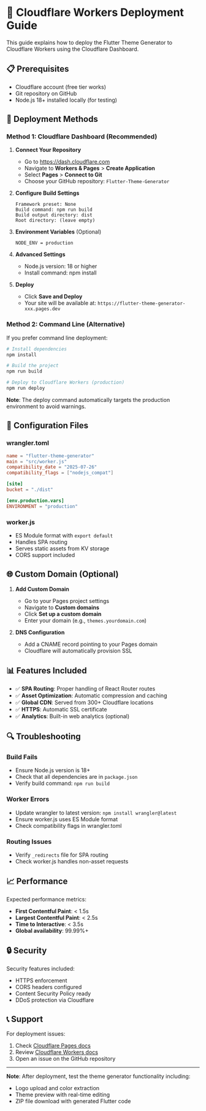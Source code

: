 # 🚀 Cloudflare Workers Deployment Guide

This guide explains how to deploy the Flutter Theme Generator to Cloudflare Workers using the Cloudflare Dashboard.

## 📋 Prerequisites

- Cloudflare account (free tier works)
- Git repository on GitHub
- Node.js 18+ installed locally (for testing)

## 🎯 Deployment Methods

### Method 1: Cloudflare Dashboard (Recommended)

1. **Connect Your Repository**
   - Go to https://dash.cloudflare.com
   - Navigate to **Workers & Pages** > **Create Application**
   - Select **Pages** > **Connect to Git**
   - Choose your GitHub repository: `Flutter-Theme-Generator`

2. **Configure Build Settings**
   ```
   Framework preset: None
   Build command: npm run build
   Build output directory: dist
   Root directory: (leave empty)
   ```

3. **Environment Variables** (Optional)
   ```
   NODE_ENV = production
   ```

4. **Advanced Settings**
   - Node.js version: 18 or higher
   - Install command: npm install

5. **Deploy**
   - Click **Save and Deploy**
   - Your site will be available at: `https://flutter-theme-generator-xxx.pages.dev`

### Method 2: Command Line (Alternative)

If you prefer command line deployment:

```bash
# Install dependencies
npm install

# Build the project
npm run build

# Deploy to Cloudflare Workers (production)
npm run deploy
```

**Note**: The deploy command automatically targets the production environment to avoid warnings.

## 🔧 Configuration Files

### wrangler.toml

```toml
name = "flutter-theme-generator"
main = "src/worker.js"
compatibility_date = "2025-07-26"
compatibility_flags = ["nodejs_compat"]

[site]
bucket = "./dist"

[env.production.vars]
ENVIRONMENT = "production"
```

### worker.js
- ES Module format with `export default`
- Handles SPA routing
- Serves static assets from KV storage
- CORS support included

## 🌐 Custom Domain (Optional)

1. **Add Custom Domain**
   - Go to your Pages project settings
   - Navigate to **Custom domains**
   - Click **Set up a custom domain**
   - Enter your domain (e.g., `themes.yourdomain.com`)

2. **DNS Configuration**
   - Add a CNAME record pointing to your Pages domain
   - Cloudflare will automatically provision SSL

## 📊 Features Included

- ✅ **SPA Routing**: Proper handling of React Router routes
- ✅ **Asset Optimization**: Automatic compression and caching
- ✅ **Global CDN**: Served from 300+ Cloudflare locations
- ✅ **HTTPS**: Automatic SSL certificate
- ✅ **Analytics**: Built-in web analytics (optional)

## 🔍 Troubleshooting

### Build Fails
- Ensure Node.js version is 18+
- Check that all dependencies are in `package.json`
- Verify build command: `npm run build`

### Worker Errors
- Update wrangler to latest version: `npm install wrangler@latest`
- Ensure worker.js uses ES Module format
- Check compatibility flags in wrangler.toml

### Routing Issues
- Verify `_redirects` file for SPA routing
- Check worker.js handles non-asset requests

## 📈 Performance

Expected performance metrics:
- **First Contentful Paint**: < 1.5s
- **Largest Contentful Paint**: < 2.5s
- **Time to Interactive**: < 3.5s
- **Global availability**: 99.99%+

## 🔒 Security

Security features included:
- HTTPS enforcement
- CORS headers configured
- Content Security Policy ready
- DDoS protection via Cloudflare

## 📞 Support

For deployment issues:
1. Check [Cloudflare Pages docs](https://developers.cloudflare.com/pages/)
2. Review [Cloudflare Workers docs](https://developers.cloudflare.com/workers/)
3. Open an issue on the GitHub repository

---

**Note**: After deployment, test the theme generator functionality including:
- Logo upload and color extraction
- Theme preview with real-time editing
- ZIP file download with generated Flutter code
